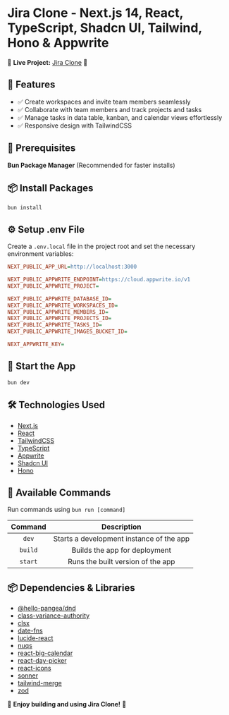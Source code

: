# Jira Clone - Next.js 14, React, TypeScript, Shadcn UI, Tailwind, Hono & Appwrite

🚀 **Live Project:** [Jira Clone](https://taskflow-dab.vercel.app) 🔗

## 🌟 Features

- ✅ Create workspaces and invite team members seamlessly
- ✅ Collaborate with team members and track projects and tasks
- ✅ Manage tasks in data table, kanban, and calendar views effortlessly
- ✅ Responsive design with TailwindCSS


## 📌 Prerequisites

**Bun Package Manager** (Recommended for faster installs)


## 📦 Install Packages

```shell
bun install
```


## ⚙️ Setup .env File

Create a `.env.local` file in the project root and set the necessary environment variables:

```ini
NEXT_PUBLIC_APP_URL=http://localhost:3000

NEXT_PUBLIC_APPWRITE_ENDPOINT=https://cloud.appwrite.io/v1
NEXT_PUBLIC_APPWRITE_PROJECT=

NEXT_PUBLIC_APPWRITE_DATABASE_ID=
NEXT_PUBLIC_APPWRITE_WORKSPACES_ID=
NEXT_PUBLIC_APPWRITE_MEMBERS_ID=
NEXT_PUBLIC_APPWRITE_PROJECTS_ID=
NEXT_PUBLIC_APPWRITE_TASKS_ID=
NEXT_PUBLIC_APPWRITE_IMAGES_BUCKET_ID=

NEXT_APPWRITE_KEY=
```


## 🚀 Start the App

```shell
bun dev
```


## 🛠 Technologies Used

- [Next.js](https://nextjs.org/)
- [React](https://react.dev/)
- [TailwindCSS](https://tailwindcss.com/)
- [TypeScript](https://www.typescriptlang.org/)
- [Appwrite](https://appwrite.io/)
- [Shadcn UI](https://ui.shadcn.com/)
- [Hono](https://hono.dev/)


## 📜 Available Commands

Run commands using `bun run [command]`

| Command  | Description                              |
| :------: | :--------------------------------------: |
| `dev`    | Starts a development instance of the app |
| `build`  | Builds the app for deployment           |
| `start`  | Runs the built version of the app       |


## 📦 Dependencies & Libraries

- [@hello-pangea/dnd](https://www.npmjs.com/package/@hello-pangea/dnd)
- [class-variance-authority](https://www.npmjs.com/package/class-variance-authority)
- [clsx](https://www.npmjs.com/package/clsx)
- [date-fns](https://www.npmjs.com/package/date-fns)
- [lucide-react](https://www.npmjs.com/package/lucide-react)
- [nuqs](https://www.npmjs.com/package/nuqs)
- [react-big-calendar](https://www.npmjs.com/package/react-big-calendar)
- [react-day-picker](https://www.npmjs.com/package/react-day-picker)
- [react-icons](https://www.npmjs.com/package/react-icons)
- [sonner](https://www.npmjs.com/package/sonner)
- [tailwind-merge](https://www.npmjs.com/package/tailwind-merge)
- [zod](https://www.npmjs.com/package/zod)


🎉 **Enjoy building and using Jira Clone!** 🚀


